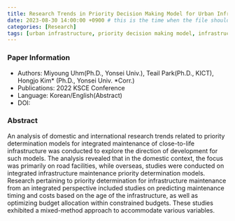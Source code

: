```yaml
---
title: Research Trends in Priority Decision Making Model for Urban Infrastructure Integrated Maintenance
date: 2023-08-30 14:00:00 +0900 # this is the time when the file should be shown to public
categories: [Research]
tags: [urban infrastructure, priority decision making model, infrastructure maintenance]     # TAG names should always be lowercase
---
```

### Paper Information
- Authors: Miyoung Uhm(Ph.D., Yonsei Univ.), Teail Park(Ph.D., KICT), Hongjo Kim* (Ph.D., Yonsei Univ. *Corr.)
- Publications:
2022 KSCE Conference
- Language: 
Korean/English(Abstract)
- DOI:

### Abstract
An analysis of domestic and international research trends related to priority determination models for integrated maintenance of close-to-life infrastructure was conducted to explore the direction of development for such models. The analysis revealed that in the domestic context, the focus was primarily on road facilities, while overseas, studies were conducted on integrated infrastructure maintenance priority determination models. Research pertaining to priority determination for infrastructure maintenance from an integrated perspective included studies on predicting maintenance timing and costs based on the age of the infrastructure, as well as optimizing budget allocation within constrained budgets. These studies exhibited a mixed-method approach to accommodate various variables.


